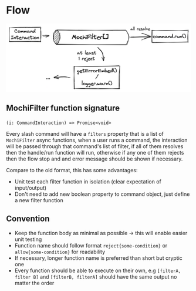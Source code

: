 # Flow

![filter-flow](/images/filter-flow.png)

## MochiFilter function signature

`(i: CommandInteraction) => Promise<void>`

Every slash command will have a `filters` property that is a list of `MochiFilter` async functions, when a user runs a command, the interaction will be passed through that command's list of filter, if all of them resolves then the handle/run function will run, otherwise if any one of them rejects then the flow stop and and error message should be shown if necessary.

Compare to the old format, this has some advantages:

- Unit test each filter function in isolation (clear expectation of input/output)
- Don't need to add new boolean property to command object, just define a new filter function

## Convention

- Keep the function body as minimal as possible -> this will enable easier unit testing
- Function name should follow format `reject{some-condition}` or `allow{some-condition}` for readability
- If necessary, longer function name is preferred than short but cryptic one
- Every function should be able to execute on their own, e.g `[filterA, filter B]` and `[filterB, filterA]` should have the same output no matter the order

